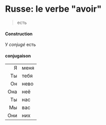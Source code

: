 # Russe: le verbe "avoir"
> есть

#### Construction
У *conjugé* есть

#### conjugaison
| ||
|-:|:-|
Я | меня
Ты | тебя
Он | нево
Она | неë
Ты | нас
Мы | вас
Они | них

